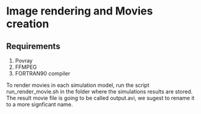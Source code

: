 # Image rendering and Movies creation

## Requirements

<ol>
  <li> Povray </li>
  <li> FFMPEG </li>
  <li> FORTRAN90 compiler </li>
</ol> 

To render movies in each simulation model, run the script run_render_movie.sh in the folder where the simulations results are stored.
The result movie file is going to be called output.avi, we sugest to rename it to a more signficant name.


